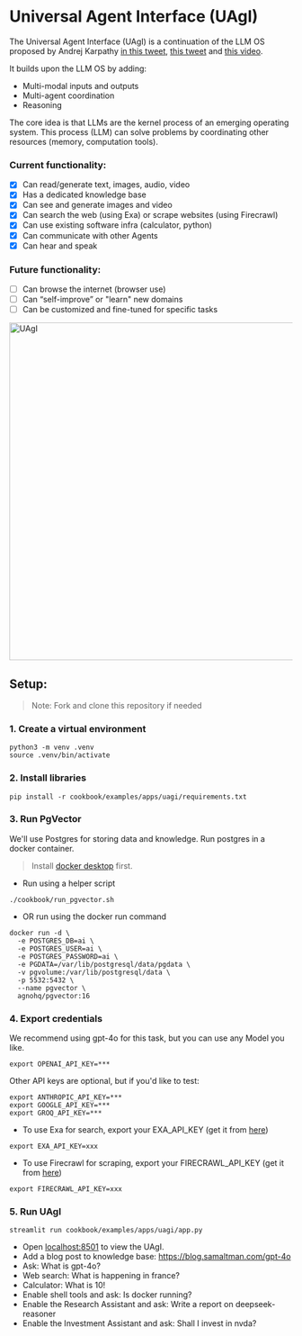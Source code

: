 # Universal Agent Interface (UAgI)

The Universal Agent Interface (UAgI) is a continuation of the LLM OS proposed by Andrej Karpathy [in this tweet](https://twitter.com/karpathy/status/1723140519554105733), [this tweet](https://twitter.com/karpathy/status/1707437820045062561) and [this video](https://youtu.be/zjkBMFhNj_g?t=2535).

It builds upon the LLM OS by adding:
- Multi-modal inputs and outputs
- Multi-agent coordination
- Reasoning

The core idea is that LLMs are the kernel process of an emerging operating system. This process (LLM) can solve problems by coordinating other resources (memory, computation tools).

### Current functionality:
  - [x] Can read/generate text, images, audio, video
  - [x] Has a dedicated knowledge base
  - [x] Can see and generate images and video
  - [x] Can search the web (using Exa) or scrape websites (using Firecrawl)
  - [x] Can use existing software infra (calculator, python)
  - [x] Can communicate with other Agents
  - [x] Can hear and speak

### Future functionality:
  - [ ] Can browse the internet (browser use)
  - [ ] Can “self-improve” or "learn" new domains
  - [ ] Can be customized and fine-tuned for specific tasks

<img alt="UAgI" src="https://github.com/phidatahq/phidata/assets/22579644/5cab9655-55a9-4027-80ac-badfeefa4c14" width="600" />


## Setup:

> Note: Fork and clone this repository if needed

### 1. Create a virtual environment

```shell
python3 -m venv .venv
source .venv/bin/activate
```

### 2. Install libraries

```shell
pip install -r cookbook/examples/apps/uagi/requirements.txt
```

### 3. Run PgVector

We'll use Postgres for storing data and knowledge. Run postgres in a docker container.

> Install [docker desktop](https://docs.docker.com/desktop/install/mac-install/) first.

- Run using a helper script

```shell
./cookbook/run_pgvector.sh
```

- OR run using the docker run command

```shell
docker run -d \
  -e POSTGRES_DB=ai \
  -e POSTGRES_USER=ai \
  -e POSTGRES_PASSWORD=ai \
  -e PGDATA=/var/lib/postgresql/data/pgdata \
  -v pgvolume:/var/lib/postgresql/data \
  -p 5532:5432 \
  --name pgvector \
  agnohq/pgvector:16
```

### 4. Export credentials

We recommend using gpt-4o for this task, but you can use any Model you like.

```shell
export OPENAI_API_KEY=***
```

Other API keys are optional, but if you'd like to test:

```shell
export ANTHROPIC_API_KEY=***
export GOOGLE_API_KEY=***
export GROQ_API_KEY=***
```

- To use Exa for search, export your EXA_API_KEY (get it from [here](https://dashboard.exa.ai/api-keys))

```shell
export EXA_API_KEY=xxx
```

- To use Firecrawl for scraping, export your FIRECRAWL_API_KEY (get it from [here](https://firecrawl.ai/))

```shell
export FIRECRAWL_API_KEY=xxx
```

### 5. Run UAgI

```shell
streamlit run cookbook/examples/apps/uagi/app.py
```

- Open [localhost:8501](http://localhost:8501) to view the UAgI.
- Add a blog post to knowledge base: https://blog.samaltman.com/gpt-4o
- Ask: What is gpt-4o?
- Web search: What is happening in france?
- Calculator: What is 10!
- Enable shell tools and ask: Is docker running?
- Enable the Research Assistant and ask: Write a report on deepseek-reasoner
- Enable the Investment Assistant and ask: Shall I invest in nvda?
